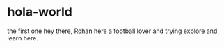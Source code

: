 # hola-world
the first one
hey there, Rohan here 
a football lover and trying explore and learn here.
